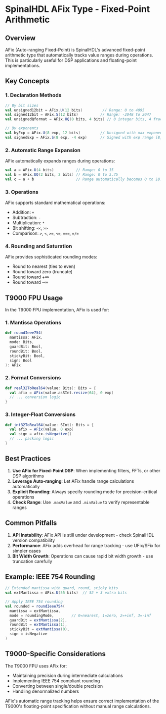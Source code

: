 # SpinalHDL AFix Type - Fixed-Point Arithmetic

## Overview

AFix (Auto-ranging Fixed-Point) is SpinalHDL's advanced fixed-point arithmetic type that automatically tracks value ranges during operations. This is particularly useful for DSP applications and floating-point implementations.

## Key Concepts

### 1. Declaration Methods

```scala
// By bit sizes
val unsigned12bit = AFix.U(12 bits)         // Range: 0 to 4095
val signed12bit = AFix.S(12 bits)          // Range: -2048 to 2047
val unsignedQformat = AFix.UQ(8 bits, 4 bits) // 8 integer bits, 4 fractional bits

// By exponents
val byExp = AFix.U(8 exp, 12 bits)         // Unsigned with max exponent 8
val signedExp = AFix.S(8 exp, -4 exp)      // Signed with exp range [8, -4]
```

### 2. Automatic Range Expansion

AFix automatically expands ranges during operations:

```scala
val a = AFix.U(4 bits)          // Range: 0 to 15
val b = AFix.UQ(2 bits, 2 bits) // Range: 0 to 3.75
val c = a + b                   // Range automatically becomes 0 to 18.75
```

### 3. Operations

AFix supports standard mathematical operations:
- Addition: `+`
- Subtraction: `-`
- Multiplication: `*`
- Bit shifting: `<<`, `>>`
- Comparison: `>`, `<`, `>=`, `<=`, `===`, `=/=`

### 4. Rounding and Saturation

AFix provides sophisticated rounding modes:
- Round to nearest (ties to even)
- Round toward zero (truncate)
- Round toward +∞
- Round toward -∞

## T9000 FPU Usage

In the T9000 FPU implementation, AFix is used for:

### 1. Mantissa Operations
```scala
def roundIeee754(
  mantissa: AFix,
  mode: Bits,
  guardBit: Bool,
  roundBit: Bool,
  stickyBit: Bool,
  sign: Bool
): AFix
```

### 2. Format Conversions
```scala
def real32ToReal64(value: Bits): Bits = {
  val afix = AFix(value.asSInt.resize(64), 0 exp)
  // ... conversion logic
}
```

### 3. Integer-Float Conversions
```scala
def int32ToReal64(value: SInt): Bits = {
  val afix = AFix(value, 0 exp)
  val sign = afix.isNegative()
  // ... packing logic
}
```

## Best Practices

1. **Use AFix for Fixed-Point DSP**: When implementing filters, FFTs, or other DSP algorithms
2. **Leverage Auto-ranging**: Let AFix handle range calculations automatically
3. **Explicit Rounding**: Always specify rounding mode for precision-critical operations
4. **Check Range**: Use `.maxValue` and `.minValue` to verify representable ranges

## Common Pitfalls

1. **API Instability**: AFix API is still under development - check SpinalHDL version compatibility
2. **Performance**: AFix adds overhead for range tracking - use UFix/SFix for simpler cases
3. **Bit Width Growth**: Operations can cause rapid bit width growth - use truncation carefully

## Example: IEEE 754 Rounding

```scala
// Extended mantissa with guard, round, sticky bits
val extMantissa = AFix.U(55 bits)  // 52 + 3 extra bits

// Apply IEEE 754 rounding
val rounded = roundIeee754(
  mantissa = extMantissa,
  mode = roundingMode,        // 0=nearest, 1=zero, 2=+inf, 3=-inf
  guardBit = extMantissa(2),
  roundBit = extMantissa(1),
  stickyBit = extMantissa(0),
  sign = isNegative
)
```

## T9000-Specific Considerations

The T9000 FPU uses AFix for:
- Maintaining precision during intermediate calculations
- Implementing IEEE 754 compliant rounding
- Converting between single/double precision
- Handling denormalized numbers

AFix's automatic range tracking helps ensure correct implementation of the T9000's floating-point specification without manual range calculations.